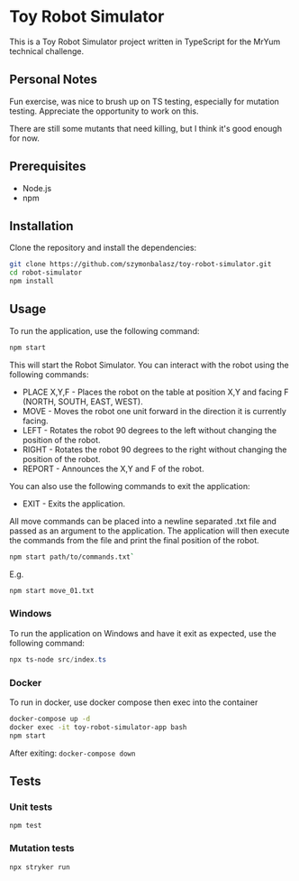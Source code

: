 # Toy Robot Simulator

This is a Toy Robot Simulator project written in TypeScript for the MrYum technical challenge.

## Personal Notes

Fun exercise, was nice to brush up on TS testing, especially for mutation testing. Appreciate the opportunity to work on this.

There are still some mutants that need killing, but I think it's good enough for now.

## Prerequisites

- Node.js
- npm

## Installation

Clone the repository and install the dependencies:

```bash
git clone https://github.com/szymonbalasz/toy-robot-simulator.git
cd robot-simulator
npm install
```

## Usage

To run the application, use the following command:

```bash
npm start
```

This will start the Robot Simulator. You can interact with the robot using the following commands:

- PLACE X,Y,F - Places the robot on the table at position X,Y and facing F (NORTH, SOUTH, EAST, WEST).
- MOVE - Moves the robot one unit forward in the direction it is currently facing.
- LEFT - Rotates the robot 90 degrees to the left without changing the position of the robot.
- RIGHT - Rotates the robot 90 degrees to the right without changing the position of the robot.
- REPORT - Announces the X,Y and F of the robot.

You can also use the following commands to exit the application:

- EXIT - Exits the application.

All move commands can be placed into a newline separated .txt file and passed as an argument to the application. The application will then execute the commands from the file and print the final position of the robot.

```bash
npm start path/to/commands.txt`
```

E.g.

```bash
npm start move_01.txt
```

### Windows

To run the application on Windows and have it exit as expected, use the following command:

```powershell
npx ts-node src/index.ts
```

### Docker
To run in docker, use docker compose then exec into the container

```bash
docker-compose up -d
docker exec -it toy-robot-simulator-app bash
npm start
```

After exiting: `docker-compose down`

## Tests

### Unit tests

`npm test`

### Mutation tests

`npx stryker run`

